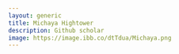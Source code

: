 ```yaml
---
layout: generic
title: Michaya Hightower
description: Github scholar
image: https://image.ibb.co/dtTdua/Michaya.png
---
```

